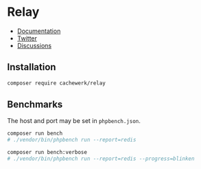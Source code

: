 # Relay

- [Documentation](https://relaycache.com/docs)
- [Twitter](https://twitter.com/RelayCache)
- [Discussions](https://github.com/cachewerk/relay/discussions)

## Installation

```bash
composer require cachewerk/relay
```

## Benchmarks

The host and port may be set in `phpbench.json`.

```bash
composer run bench
# ./vendor/bin/phpbench run --report=redis

composer run bench:verbose
# ./vendor/bin/phpbench run --report=redis --progress=blinken
```
